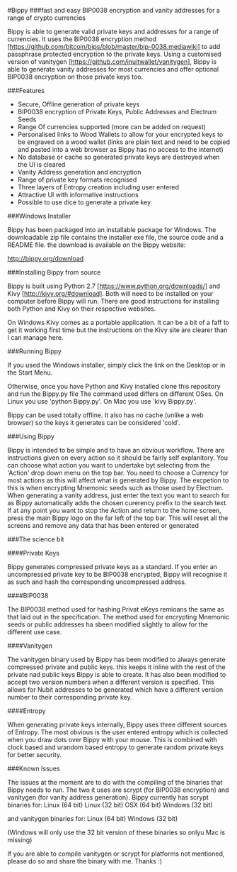 #Bippy 
###fast and easy BIP0038 encryption and vanity addresses for a range of crypto currencies

Bippy is able to generate valid private keys and addresses for a range of currencies. It uses the BIP0038 encryption method [https://github.com/bitcoin/bips/blob/master/bip-0038.mediawiki] to add passphrase protected encryption to the private keys. Using a customised version of vanitygen [https://github.com/inuitwallet/vanitygen], Bippy is able to generate vanity addresses for most currencies and offer optional BIP0038 encryption on those private keys too.

###Features

  - Secure, Offline generation of private keys
  - BIP0038 encryption of Private Keys, Public Addresses and Electrum Seeds
  - Range Of currencies supported (more can be added on request)
  - Personalised links to Wood Wallets to allow for your encrypted keys to be engraved on a wood wallet (links are plain text and need to be copied and pasted into a web browser as Bippy has no access to the internet)
  - No database or cache so generated private keys are destroyed when the UI is cleared
  - Vanity Address generation and encryption
  - Range of private key formats recognised
  - Three layers of Entropy creation including user entered
  - Attractive UI with informative instructions
  - Possible to use dice to generate a private key

###Windows Installer

Bippy has been packaged into an installable package for Windows. The downloadable zip file contains the installer exe file, the source code and a README file. the download is available on the Bippy website:

http://bippy.org/download


###Installing Bippy from source

Bippy is built using Python 2.7 [https://www.python.org/downloads/] and Kivy [http://kivy.org/#download]. 
Both will need to be installed on your computer before Bippy will run. There are good instructions for installing both Python and Kivy on their respective websites. 

On Windows Kivy comes as a portable application. It can be a bit of a faff to get it working first time but the instructions on the Kivy site are clearer than I can manage here.

###Running Bippy

If you used the Windows installer, simply click the link on the Desktop or in the Start Menu.

Otherwise, once you have Python and Kivy installed clone this repository and run the Bippy.py file
The command used differs on different OSes. On Linux you use 'python Bippy.py'. On Mac you use 'kivy Bippy.py'. 

Bippy can be used totally offline. It also has no cache (unlike a web browser) so the keys it generates can be considered 'cold'.

###Using Bippy

Bippy is intended to be simple and to have an obvious workflow. There are instructions given on every action so it should be fairly self explanitory. 
You can choose what action you want to undertake byt selecting from the 'Action' drop down menu on the top bar.
You need to choose a Currency for most actions as this will affect what is generated by Bippy. The excpetion to this is when encrypting Mnemonic seeds such as those used by Electrum.
When generating a vanity address, just enter the text you want to search for as Bippy automatically adds the chosen curerency prefix to the search text.
If at any point you want to stop the Action and return to the home screen, press the main Bippy logo on the far left of the top bar. This will reset all the screens and remove any data that has been entered or generated

###The science bit

####Private Keys

Bippy generates compressed private keys as a standard. If you enter an uncompressed private key to be BIP0038 encrypted, Bippy will recognise it as such and hash the corresponding uncompressed address.

####BIP0038

The BIP0038 method used for hashing Privat eKeys remioans the same as that laid out in the specification. The method used for encrypting Mnemonic seeds or public addresses ha sbeen modified slightly to allow for the different use case.

####Vanitygen

The vanitygen binary used by Bippy has been modified to always generate compressed private and public keys. this keeps it inline with the rest of the private nad public keys Bippy is able to create.
It has also been modified to accept two version numbers when a different version is specified. This allows for Nubit addresses to be generated which have a different version number to their corresponding private key.

####Entropy

When generating private keys internally, Bippy uses three different sources of Entropy. The most obvious is the user entered entropy which is collected when you draw dots over Bippy with your mouse. This is combined with clock based and urandom based entropy to generate random private keys for better security.


###Known Issues

The issues at the moment are to do with the compiling of the binaries that Bippy needs to run. The two it uses are scrypt (for BIP0038 encryption) and vanitygen (for vanity address generation).
Bippy currently has scrypt binaries for:
Linux (64 bit)
Linux (32 bit)
OSX (64 bit)
Windows (32 bit)

and vanitygen binaries for:
Linux (64 bit)
Windows (32 bit)

(Windows will only use the 32 bit version of these binaries so onlyu Mac is missing)

If you are able to compile vanitygen or scrypt for platforms not mentioned, please do so and share the binary with me. Thanks :)

